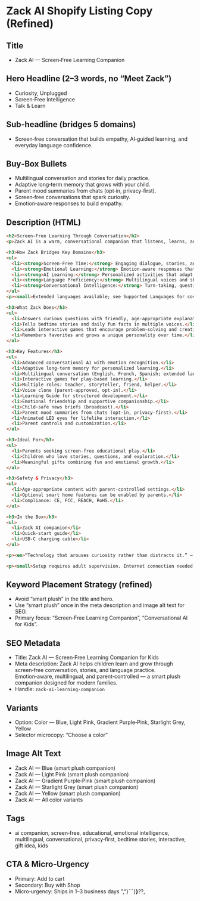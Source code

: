 # Zack AI Shopify Listing Copy (Refined)

## Title
- Zack AI — Screen‑Free Learning Companion

## Hero Headline (2–3 words, no “Meet Zack”) 
- Curiosity, Unplugged
- Screen‑Free Intelligence
- Talk & Learn

## Sub‑headline (bridges 5 domains)
- Screen‑free conversation that builds empathy, AI‑guided learning, and everyday language confidence.

## Buy‑Box Bullets
- Multilingual conversation and stories for daily practice.
- Adaptive long‑term memory that grows with your child.
- Parent mood summaries from chats (opt‑in, privacy‑first).
- Screen‑free conversations that spark curiosity.
- Emotion‑aware responses to build empathy.

## Description (HTML)
```html
<h2>Screen‑Free Learning Through Conversation</h2>
<p>Zack AI is a warm, conversational companion that listens, learns, and plays. With emotion recognition and animated eyes, Zack turns everyday questions into discovery — from friendly explanations to imaginative stories and gentle language practice.</p>

<h3>How Zack Bridges Key Domains</h3>
<ul>
  <li><strong>Screen‑Free Time:</strong> Engaging dialogue, stories, and games without tablets.</li>
  <li><strong>Emotional Learning:</strong> Emotion‑aware responses that encourage empathy and self‑expression.</li>
  <li><strong>AI Learning:</strong> Personalized activities that adapt to your child’s interests.</li>
  <li><strong>Language Proficiency:</strong> Multilingual voices and short daily practice sessions.</li>
  <li><strong>Conversational Intelligence:</strong> Turn‑taking, questioning, and storytelling for confident communication.</li>
</ul>
<p><small>Extended languages available; see Supported Languages for coverage.</small></p>

<h3>What Zack Does</h3>
<ul>
  <li>Answers curious questions with friendly, age‑appropriate explanations.</li>
  <li>Tells bedtime stories and daily fun facts in multiple voices.</li>
  <li>Leads interactive games that encourage problem‑solving and creativity.</li>
  <li>Remembers favorites and grows a unique personality over time.</li>
</ul>

<h3>Key Features</h3>
<ul>
  <li>Advanced conversational AI with emotion recognition.</li>
  <li>Adaptive long‑term memory for personalized learning.</li>
  <li>Multilingual conversation (English, French, Spanish; extended languages available).</li>
  <li>Interactive games for play‑based learning.</li>
  <li>Multiple roles: teacher, storyteller, friend, helper.</li>
  <li>Voice clone (parent‑approved, opt‑in).</li>
  <li>Learning Guide for structured development.</li>
  <li>Emotional friendship and supportive companionship.</li>
  <li>Child‑safe news briefs (broadcast).</li>
  <li>Parent mood summaries from chats (opt‑in, privacy‑first).</li>
  <li>Animated LED eyes for lifelike interaction.</li>
  <li>Parent controls and customization.</li>
</ul>

<h3>Ideal For</h3>
<ul>
  <li>Parents seeking screen‑free educational play.</li>
  <li>Children who love stories, questions, and exploration.</li>
  <li>Meaningful gifts combining fun and emotional growth.</li>
</ul>

<h3>Safety & Privacy</h3>
<ul>
  <li>Age‑appropriate content with parent‑controlled settings.</li>
  <li>Optional smart home features can be enabled by parents.</li>
  <li>Compliance: CE, FCC, REACH, RoHS.</li>
</ul>

<h3>In the Box</h3>
<ul>
  <li>Zack AI companion</li>
  <li>Quick‑start guide</li>
  <li>USB‑C charging cable</li>
</ul>

<p><em>“Technology that arouses curiosity rather than distracts it.” — Gary Abitbol, Founder</em></p>

<p><small>Setup requires adult supervision. Internet connection needed for updates. Content varies by parent settings.</small></p>
```

## Keyword Placement Strategy (refined)
- Avoid “smart plush” in the title and hero.
- Use “smart plush” once in the meta description and image alt text for SEO.
- Primary focus: “Screen‑Free Learning Companion”, “Conversational AI for Kids”.

## SEO Metadata
- Title: Zack AI — Screen‑Free Learning Companion for Kids
- Meta description: Zack AI helps children learn and grow through screen‑free conversation, stories, and language practice. Emotion‑aware, multilingual, and parent‑controlled — a smart plush companion designed for modern families.
- Handle: `zack-ai-learning-companion`

## Variants
- Option: Color — Blue, Light Pink, Gradient Purple‑Pink, Starlight Grey, Yellow
- Selector microcopy: “Choose a color”

## Image Alt Text
- Zack AI — Blue (smart plush companion)
- Zack AI — Light Pink (smart plush companion)
- Zack AI — Gradient Purple‑Pink (smart plush companion)
- Zack AI — Starlight Grey (smart plush companion)
- Zack AI — Yellow (smart plush companion)
- Zack AI — All color variants

## Tags
- ai companion, screen‑free, educational, emotional intelligence, multilingual, conversational, privacy‑first, bedtime stories, interactive, gift idea, kids

## CTA & Micro‑Urgency
- Primary: Add to cart
- Secondary: Buy with Shop
- Micro‑urgency: Ships in 1–3 business days
","}​```}**}**??,